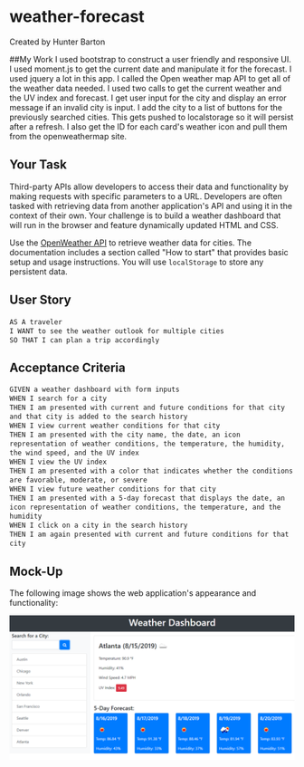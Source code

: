 # weather-forecast
Created by Hunter Barton

##My Work
I used bootstrap to construct a user friendly and responsive UI. I used moment.js to get the current date and manipulate it for the forecast. I used jquery a lot in this app. I called the Open weather map API to get all of the weather data needed. I used two calls to get the current weather and the UV index and forecast. I get user input for the city and display an error message if an invalid city is input. I add the city to a list of buttons for the previously searched cities. This gets pushed to localstorage so it will persist after a refresh. I also get the ID for each card's weather icon and pull them from the openweathermap site.


## Your Task

Third-party APIs allow developers to access their data and functionality by making requests with specific parameters to a URL. Developers are often tasked with retrieving data from another application's API and using it in the context of their own. Your challenge is to build a weather dashboard that will run in the browser and feature dynamically updated HTML and CSS.

Use the [OpenWeather API](https://openweathermap.org/api) to retrieve weather data for cities. The documentation includes a section called "How to start" that provides basic setup and usage instructions. You will use `localStorage` to store any persistent data.

## User Story

```
AS A traveler
I WANT to see the weather outlook for multiple cities
SO THAT I can plan a trip accordingly
```

## Acceptance Criteria

```
GIVEN a weather dashboard with form inputs
WHEN I search for a city
THEN I am presented with current and future conditions for that city and that city is added to the search history
WHEN I view current weather conditions for that city
THEN I am presented with the city name, the date, an icon representation of weather conditions, the temperature, the humidity, the wind speed, and the UV index
WHEN I view the UV index
THEN I am presented with a color that indicates whether the conditions are favorable, moderate, or severe
WHEN I view future weather conditions for that city
THEN I am presented with a 5-day forecast that displays the date, an icon representation of weather conditions, the temperature, and the humidity
WHEN I click on a city in the search history
THEN I am again presented with current and future conditions for that city
```

## Mock-Up

The following image shows the web application's appearance and functionality:

![The weather app includes a search option, a list of cities, and a five-day forecast and current weather conditions for Atlanta.](assets/06-server-side-apis-homework-demo.png)
